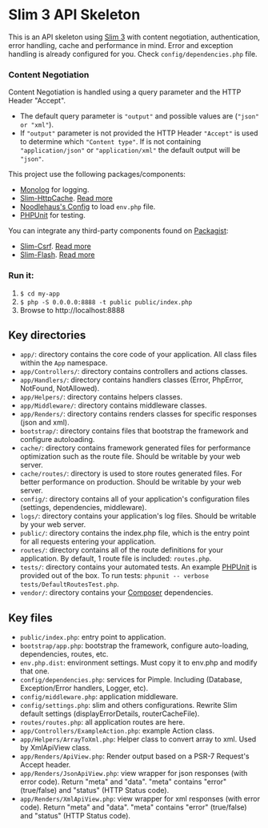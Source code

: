 # Slim 3 API Skeleton

This is an API skeleton using [Slim 3](http://www.slimframework.com) with content negotiation, authentication, error handling, cache and performance in mind.
Error and exception handling is already configured for you. Check `config/dependencies.php` file. 

### Content Negotiation
Content Negotiation is handled using a query parameter and the HTTP Header "Accept".
- The default query parameter is `"output"` and possible values are (`"json" or "xml"`).
- If `"output"` parameter is not provided the HTTP Header `"Accept"` is used to determine which `"Content type"`.
If is not containing `"application/json"` or `"application/xml"` the default output will be `"json"`.

This project use the following packages/components:
- [Monolog](https://github.com/Seldaek/monolog) for logging.
- [Slim-HttpCache](https://github.com/slimphp/Slim-HttpCache). [Read more](http://www.slimframework.com/docs/features/caching.html)
- [Noodlehaus's Config](https://github.com/hassankhan/config) to load `env.php` file.
- [PHPUnit](https://phpunit.de/) for testing.

You can integrate any third-party components found on [Packagist](https://packagist.org):
- [Slim-Csrf](https://github.com/slimphp/Slim-Csrf/). [Read more](http://www.slimframework.com/docs/features/csrf.html)
- [Slim-Flash](https://github.com/slimphp/Slim-Flash). [Read more](http://www.slimframework.com/docs/features/flash.html)

### Run it:

1. `$ cd my-app`
2. `$ php -S 0.0.0.0:8888 -t public public/index.php`
3. Browse to http://localhost:8888

## Key directories

* `app/`: directory contains the core code of your application. All class files within the `App` namespace.
* `app/Controllers/`: directory contains controllers and actions classes.
* `app/Handlers/`: directory contains handlers classes (Error, PhpError, NotFound, NotAllowed).
* `app/Helpers/`: directory contains helpers classes.
* `app/Middleware/`: directory contains middleware classes.
* `app/Renders/`: directory contains renders classes for specific responses (json and xml).
* `bootstrap/`: directory contains files that bootstrap the framework and configure autoloading.
* `cache/`: directory contains framework generated files for performance optimization such as the route file. Should be writable by your web server.
* `cache/routes/`: directory is used to store routes generated files. For better performance on production. Should be writable by your web server.
* `config/`: directory contains all of your application's configuration files (settings, dependencies, middleware).
* `logs/`: directory contains your application's log files. Should be writable by your web server.
* `public/`: directory contains the index.php file, which is the entry point for all requests entering your application.
* `routes/`: directory contains all of the route definitions for your application. By default, 1 route file is included: `routes.php`.
* `tests/`: directory contains your automated tests. An example [PHPUnit](https://phpunit.de/) is provided out of the box. To run tests: `phpunit -- verbose tests/DefaultRoutesTest.php`.
* `vendor/`: directory contains your [Composer](https://getcomposer.org/) dependencies.

## Key files

* `public/index.php`: entry point to application.
* `bootstrap/app.php`: bootstrap the framework, configure auto-loading, dependencies, routes, etc.
* `env.php.dist`: environment settings. Must copy it to env.php and modify that one.
* `config/dependencies.php`: services for Pimple. Including (Database, Exception/Error handlers, Logger, etc).
* `config/middleware.php`: application middleware.
* `config/settings.php`: slim and others configurations. Rewrite Slim default settings (displayErrorDetails, routerCacheFile).
* `routes/routes.php`: all application routes are here.
* `app/Controllers/ExampleAction.php`: example Action class.
* `app/Helpers/ArrayToXml.php`: Helper class to convert array to xml. Used by XmlApiView class. 
* `app/Renders/ApiView.php`: Render output based on a PSR-7 Request's Accept header.
* `app/Renders/JsonApiView.php`: view wrapper for json responses (with error code). Return "meta" and "data". "meta" contains "error" (true/false) and "status" (HTTP Status code).
* `app/Renders/XmlApiView.php`: view wrapper for xml responses (with error code). Return "meta" and "data". "meta" contains "error" (true/false) and "status" (HTTP Status code).

